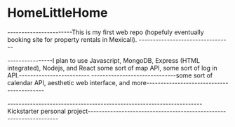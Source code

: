 # HomeLittleHome
-----------------------This is my first web repo (hopefuly eventually booking site for property rentals in Mexicali). ---------------------------------

----------------I plan to use Javascript, MongoDB, Express (HTML integrated), Nodejs, and React some sort of map API, some sort of log in API.-------------------------
------------------------------some sort of calendar API, aesthetic web interface, and more------------------------------------------

---------------------------------------------------------------------Kickstarter personal project-------------------------------------------------------------------
